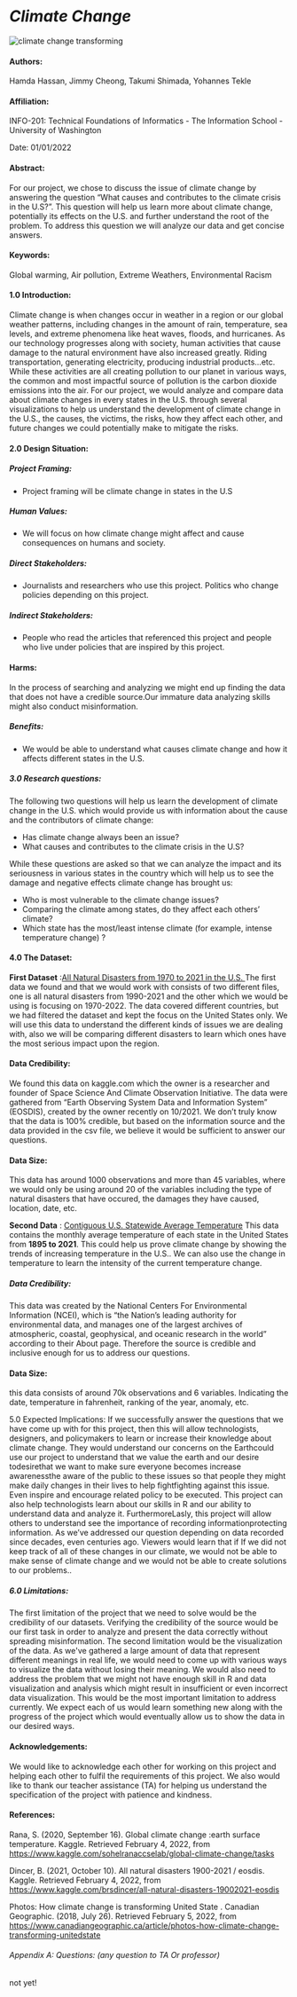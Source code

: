 # _Climate Change_

![climate change transforming](https://cangeo-media-library.s3.amazonaws.com/s3fs-public/styles/web_article_slider_image/public/images/web_articles/article_images/5392/climate_change_header.jpg?itok=AlQyQbxj)
#### Authors:
Hamda Hassan, Jimmy Cheong, Takumi Shimada, Yohannes Tekle

#### Affiliation:
INFO-201: Technical Foundations of Informatics - The Information School - University of Washington

Date: 01/01/2022

#### Abstract:
For our project, we chose to discuss the issue of climate change by answering the question “What causes and contributes to the climate crisis in the U.S?”. This question will help us learn more about climate change, potentially its effects on the U.S. and further understand the root of the problem. To address this question we will analyze our data and get concise answers.

#### Keywords:
Global warming, Air pollution, Extreme Weathers, Environmental Racism

#### 1.0 Introduction:

Climate change is when changes occur in weather in a region or our global weather patterns, including changes in the amount of rain, temperature, sea levels, and extreme phenomena like heat waves, floods, and hurricanes. As our technology progresses along with society, human activities that cause damage to the natural environment have also increased greatly.  Riding transportation, generating electricity, producing industrial products…etc. While these activities are all creating pollution to our planet in various ways, the common and most impactful source of pollution is the carbon dioxide emissions into the air. For our project, we would analyze and compare data about climate changes in every states in the U.S. through several visualizations to help us understand the development of climate change in the U.S., the causes, the victims, the risks, how they affect each other, and future changes we could potentially make to mitigate the risks.

#### 2.0 Design Situation:
##### Project Framing:
- Project framing will be climate change in states in the U.S

##### Human Values:
  - We will focus on how climate change might affect and cause consequences on humans and society.

##### Direct Stakeholders:
- Journalists and researchers who use this project. Politics who change policies depending on this project.

##### Indirect Stakeholders:
- People who read the articles that referenced this project and people who live under policies that are inspired by this project.

#### Harms:
In the process of searching and analyzing we might end up finding the data that does not have a credible source.Our immature data analyzing skills might also conduct misinformation.

##### Benefits:
   - We would be able to understand what causes climate change and how it affects different states in the U.S.

##### 3.0 Research questions:
The following two questions will help us learn the development of climate change in the U.S. which would provide us with information about the cause and the contributors of climate change:
   - Has climate change always been an issue?
   - What causes and contributes to the climate crisis in the U.S?


While these questions are asked so that we can analyze the impact and its seriousness in various states in the country which will help us to see the damage and negative effects climate change has brought us:
   - Who is most vulnerable to the climate change issues?
   - Comparing the climate among states, do they affect each others’ climate?
   - Which state has the most/least intense climate  (for example, intense temperature change) ?

#### 4.0 The Dataset:

**First Dataset** :[All Natural Disasters from 1970 to 2021 in the U.S.
](https://www.kaggle.com/brsdincer/all-natural-disasters-19002021-eosdis)
The first data we found and that we would work with consists of two different files, one is all natural disasters from 1990-2021 and the other which we would be using is focusing on 1970-2022. The data covered different countries, but we had filtered the dataset and kept the focus on the United States only. We will use this data to understand the different kinds of issues we are dealing with, also we will be comparing different disasters to learn which ones have the most serious impact upon the region.

#### Data Credibility:
We found this data on kaggle.com which the owner is a researcher and founder of  Space Science And Climate Observation Initiative. The data were gathered from “Earth Observing System Data and Information System” (EOSDIS), created by the owner recently on 10/2021.  We don’t truly know that the data is 100% credible, but based on the information source and the data provided in the csv file, we believe it would be sufficient to answer our questions.

#### Data Size:
This data has around 1000 observations and more than 45 variables, where we would only be using around 20 of the variables including the type of natural disasters that have occured, the damages they have caused, location, date, etc.

**Second Data** : [Contiguous U.S. Statewide Average Temperature](https://www.ncei.noaa.gov/access/monitoring/climate-at-a-glance/statewide/mapping/110/tavg/202112/12)
This data contains the monthly average temperature of each state in the United States from **1895 to 2021**. This could help us prove climate change by showing the trends of increasing temperature in the U.S.. We can also use the change in temperature to learn the intensity of the current temperature change.

##### Data Credibility:
This data was created by the National Centers For Environmental Information (NCEI), which is “the Nation’s leading authority for environmental data, and manages one of the largest archives of atmospheric, coastal, geophysical, and oceanic research in the world” according to their About page. Therefore the source is credible and inclusive enough for us to address our questions.

#### Data Size:
this data consists of around 70k observations and 6 variables. Indicating the date, temperature in fahrenheit, ranking of the year, anomaly, etc.


  5.0 Expected Implications:
  If we successfully answer the questions that we have come up with for this project, then this will allow technologists, designers, and policymakers to learn or increase their knowledge about climate change. They would understand our concerns on the Earthcould use our project to understand that we value the earth and our desire todesirethat we want to make sure everyone becomes  increase awarenessthe aware of the public to these issues so that people they might make daily changes in their lives to help fightfighting against this issue. Even inspire and encourage related policy to be executed. This project can also help technologists learn about our skills in R and our ability to understand data and analyze it. FurthermoreLasly, this project will allow others to understand see the importance of recording informationprotecting information. As we’ve addressed our question depending on data recorded since decades, even centuries ago. Viewers would learn that if If we did not keep track of all of these changes in our climate, we would not be able to make sense of climate change and we would not be able to create solutions to our problems..



  ##### 6.0 Limitations:
  The first limitation of the project that we need to solve would be the credibility of our datasets. Verifying the credibility of the source would be our first task in order to analyze and present the data correctly without spreading misinformation. The second limitation would be the visualization of the data. As we've gathered a large amount of data that represent different meanings in real life, we would need to come up with various ways to visualize the data without losing their meaning. We would also need to address the problem that we might not have enough skill in R and data visualization and analysis which might result in insufficient or even incorrect data visualization. This would be the most important limitation to address currently. We expect each of us would learn something new along with the progress of the project which would eventually allow us to show the data in our desired ways.

  #### Acknowledgements:
  We would like to acknowledge each other for working on this project and helping each other to fulfil the requirements of this project. We also would like to thank our teacher assistance (TA) for helping us understand the specification of the project with patience and kindness.  

  #### References:
Rana, S. (2020, September 16). Global climate change :earth surface temperature. Kaggle. Retrieved February 4, 2022, from https://www.kaggle.com/sohelranaccselab/global-climate-change/tasks

Dincer, B. (2021, October 10). All natural disasters 1900-2021 / eosdis. Kaggle. Retrieved February 4, 2022, from https://www.kaggle.com/brsdincer/all-natural-disasters-19002021-eosdis

Photos: How climate change is transforming United State . Canadian Geographic. (2018, July 26). Retrieved February 5, 2022, from https://www.canadiangeographic.ca/article/photos-how-climate-change-transforming-unitedstate  



###### Appendix A: Questions: (any question to TA Or professor)
not yet!
